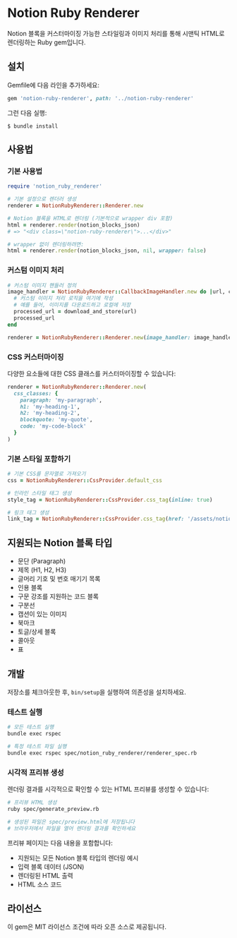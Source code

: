 # Notion Ruby Renderer

Notion 블록을 커스터마이징 가능한 스타일링과 이미지 처리를 통해 시맨틱 HTML로 렌더링하는 Ruby gem입니다.

## 설치

Gemfile에 다음 라인을 추가하세요:

```ruby
gem 'notion-ruby-renderer', path: '../notion-ruby-renderer'
```

그런 다음 실행:

    $ bundle install

## 사용법

### 기본 사용법

```ruby
require 'notion_ruby_renderer'

# 기본 설정으로 렌더러 생성
renderer = NotionRubyRenderer::Renderer.new

# Notion 블록을 HTML로 렌더링 (기본적으로 wrapper div 포함)
html = renderer.render(notion_blocks_json)
# => "<div class=\"notion-ruby-renderer\">...</div>"

# wrapper 없이 렌더링하려면:
html = renderer.render(notion_blocks_json, nil, wrapper: false)
```

### 커스텀 이미지 처리

```ruby
# 커스텀 이미지 핸들러 정의
image_handler = NotionRubyRenderer::CallbackImageHandler.new do |url, context|
  # 커스텀 이미지 처리 로직을 여기에 작성
  # 예를 들어, 이미지를 다운로드하고 로컬에 저장
  processed_url = download_and_store(url)
  processed_url
end

renderer = NotionRubyRenderer::Renderer.new(image_handler: image_handler)
```

### CSS 커스터마이징

다양한 요소들에 대한 CSS 클래스를 커스터마이징할 수 있습니다:

```ruby
renderer = NotionRubyRenderer::Renderer.new(
  css_classes: {
    paragraph: 'my-paragraph',
    h1: 'my-heading-1',
    h2: 'my-heading-2',
    blockquote: 'my-quote',
    code: 'my-code-block'
  }
)
```

### 기본 스타일 포함하기

```ruby
# 기본 CSS를 문자열로 가져오기
css = NotionRubyRenderer::CssProvider.default_css

# 인라인 스타일 태그 생성
style_tag = NotionRubyRenderer::CssProvider.css_tag(inline: true)

# 링크 태그 생성
link_tag = NotionRubyRenderer::CssProvider.css_tag(href: '/assets/notion.css')
```

## 지원되는 Notion 블록 타입

- 문단 (Paragraph)
- 제목 (H1, H2, H3)
- 글머리 기호 및 번호 매기기 목록
- 인용 블록
- 구문 강조를 지원하는 코드 블록
- 구분선
- 캡션이 있는 이미지
- 북마크
- 토글/상세 블록
- 콜아웃
- 표

## 개발

저장소를 체크아웃한 후, `bin/setup`을 실행하여 의존성을 설치하세요.

### 테스트 실행

```bash
# 모든 테스트 실행
bundle exec rspec

# 특정 테스트 파일 실행
bundle exec rspec spec/notion_ruby_renderer/renderer_spec.rb
```

### 시각적 프리뷰 생성

렌더링 결과를 시각적으로 확인할 수 있는 HTML 프리뷰를 생성할 수 있습니다:

```bash
# 프리뷰 HTML 생성
ruby spec/generate_preview.rb

# 생성된 파일은 spec/preview.html에 저장됩니다
# 브라우저에서 파일을 열어 렌더링 결과를 확인하세요
```

프리뷰 페이지는 다음 내용을 포함합니다:
- 지원되는 모든 Notion 블록 타입의 렌더링 예시
- 입력 블록 데이터 (JSON)
- 렌더링된 HTML 출력
- HTML 소스 코드

## 라이선스

이 gem은 MIT 라이선스 조건에 따라 오픈 소스로 제공됩니다.